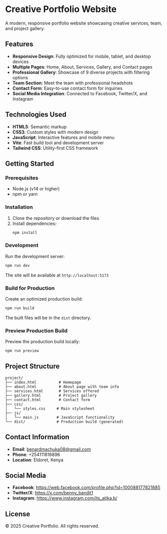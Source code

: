 # Creative Portfolio Website

A modern, responsive portfolio website showcasing creative services, team, and project gallery.

## Features

- **Responsive Design**: Fully optimized for mobile, tablet, and desktop devices
- **Multiple Pages**: Home, About, Services, Gallery, and Contact pages
- **Professional Gallery**: Showcase of 9 diverse projects with filtering options
- **Team Section**: Meet the team with professional headshots
- **Contact Form**: Easy-to-use contact form for inquiries
- **Social Media Integration**: Connected to Facebook, Twitter/X, and Instagram

## Technologies Used

- **HTML5**: Semantic markup
- **CSS3**: Custom styles with modern design
- **JavaScript**: Interactive features and mobile menu
- **Vite**: Fast build tool and development server
- **Tailwind CSS**: Utility-first CSS framework

## Getting Started

### Prerequisites

- Node.js (v14 or higher)
- npm or yarn

### Installation

1. Clone the repository or download the files
2. Install dependencies:
   ```bash
   npm install
   ```

### Development

Run the development server:
```bash
npm run dev
```

The site will be available at `http://localhost:5173`

### Build for Production

Create an optimized production build:
```bash
npm run build
```

The built files will be in the `dist` directory.

### Preview Production Build

Preview the production build locally:
```bash
npm run preview
```

## Project Structure

```
project/
├── index.html          # Homepage
├── about.html          # About page with team info
├── services.html       # Services offered
├── gallery.html        # Project gallery
├── contact.html        # Contact form
├── css/
│   └── styles.css     # Main stylesheet
├── js/
│   └── main.js        # JavaScript functionality
└── dist/              # Production build (generated)
```

## Contact Information

- **Email**: benardmachuka08@gmail.com
- **Phone**: +254111816896
- **Location**: Eldoret, Kenya

## Social Media

- **Facebook**: https://web.facebook.com/profile.php?id=100088177821885
- **Twitter/X**: https://x.com/benny_bandit1
- **Instagram**: https://www.instagram.com/its_atika.b/

## License

© 2025 Creative Portfolio. All rights reserved.
